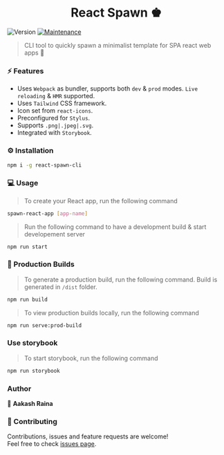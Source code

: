 <h1 align="center">React Spawn ♚</h1>
<p>
  <img alt="Version" src="https://img.shields.io/badge/version-1.0-beta.0-blue.svg?cacheSeconds=2592000" />
  <a href="https://github.com/AakashRaina/React-Spawn/graphs/commit-activity" target="_blank">
    <img alt="Maintenance" src="https://img.shields.io/badge/Maintained%3F-yes-green.svg" />
  </a>
</p>

> CLI tool to quickly spawn a minimalist template for SPA react web apps 🚀

### ⚡️ Features

- Uses `Webpack` as bundler, supports both `dev` & `prod` modes. `Live reloading` & `HMR` supported.
- Uses `Tailwind` CSS framework.
- Icon set from `react-icons`.
- Preconfigured for `Stylus`.
- Supports `.png|.jpeg|.svg`.
- Integrated with `Storybook`.

### ⚙️ Installation

```sh
npm i -g react-spawn-cli
```

### 💻 Usage

> To create your React app, run the following command

```sh
spawn-react-app [app-name]
```

> Run the following command to have a development build & start developement server

```sh
npm run start
```

### 🚀 Production Builds

> To generate a production build, run the following command. Build is generated in `/dist` folder.

```sh
npm run build
```

> To view production builds locally, run the following command

```sh
npm run serve:prod-build
```

### Use storybook

> To start storybook, run the following command

```sh
npm run storybook
```

### Author

👤 **Aakash Raina**

### 🤝 Contributing

Contributions, issues and feature requests are welcome!<br />Feel free to check [issues page](https://github.com/AakashRaina/React-Spawn/issues).
